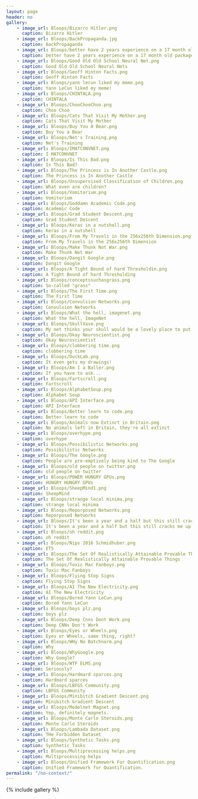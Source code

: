 ```yaml
---
layout: page
header: no
gallery:
    - image_url: Bloops/Bizarro Hitler.png
      caption: Bizarro Hitler
    - image_url: Bloops/BackPropaganda.jpg
      caption: BackPropaganda
    - image_url: Bloops/better have 2 years experience on a 17 month old package.png
      caption: better have 2 years experience on a 17 month old package
    - image_url: Bloops/Good Old Old School Neural Net.png
      caption: Good Old Old School Neural Nets
    - image_url: Bloops/Geoff Hinton Facts.png
      caption: Geoff Hinton Facts
    - image_url: Bloops/yann lecun liked my meme.png
      caption: Yann LeCun liked my meme!
    - image_url: Bloops/CHINTALA.png
      caption: CHINTALA
    - image_url: Bloops/ChooChooChoo.png
      caption: Choo Choo
    - image_url: Bloops/Cats That Visit My Mother.png
      caption: Cats That Visit My Mother
    - image_url: Bloops/Buy You A Bear.png
      caption: Buy You a Bear
    - image_url: Bloops/Net's Training.png
      caption: Net's Training
    - image_url: Bloops/IMATCONVNET.png
      caption: I MATCONVNET
    - image_url: Bloops/Is This Bad.png
      caption: Is This Bad?
    - image_url: Bloops/The Princess is In Another Castle.png
      caption: The Princess is In Another Castle
    - image_url: Bloops/Unsupervised Classification of Children.png
      caption: What even are children?
    - image_url: Bloops/Vomitorium.png
      caption: Vomitorium
    - image_url: Bloops/Goddamn Academic Code.png
      caption: Academic Code
    - image_url: Bloops/Grad Student Descent.png
      caption: Grad Student Descent
    - image_url: Bloops/Keras in a nutshell.png
      caption: Keras in a nutshell
    - image_url: Bloops/From My Travels in the 256x256th Dimension.png
      caption: From My Travels in the 256x256th Dimension
    - image_url: Bloops/Make Thunk Not War.png
      caption: Make Thunk Not War
    - image_url: Bloops/Dangit Google.png
      caption: Dangit Google
    - image_url: Bloops/A Tight Bound of hard Thresholdin.png
      caption: A Tight Bound of hard Thresholding
    - image_url: Bloops/conceptssuchasgrass.png
      caption: So-called "grass"
    - image_url: Bloops/The First Time.png
      caption: The First Time
    - image_url: Bloops/Convulsion Networks.png
      caption: Convulsion Networks
    - image_url: Bloops/What the hell, imagenet.png
      caption: What the hell, ImageNet
    - image_url: Bloops/SkullVase.png
      caption: My net thinks your skull would be a lovely place to put flowers.
    - image_url: Bloops/Okay Neuroscientist.png
      caption: Okay Neuroscientist
    - image_url: Bloops/clobbering time.png
      caption: clobbering time
    - image_url: Bloops/DuckLab.png
      caption: It even gets my drawings!
    - image_url: Bloops/Am I a Baller.png
      caption: If you have to ask...
    - image_url: Bloops/Fartscroll.png
      caption: Fartscroll
    - image_url: Bloops/AlphabetSoup.png
      caption: Alphabet Soup
    - image_url: Bloops/API Interface.png
      caption: API Interface
    - image_url: Bloops/Better learn to code.png
      caption: Better learn to code
    - image_url: Bloops/Animals now Extinct in Britain.png
      caption: No animals left in Britain, they're all extinct
    - image_url: Bloops/overhype.png
      caption: overhype
    - image_url: Bloops/Possibilistic Networks.png
      caption: Possibilistic Networks
    - image_url: Bloops/The Google.png
      caption: People are pre-emptively being kind to The Google
    - image_url: Bloops/old people on twitter.png
      caption: old people on twitter
    - image_url: Bloops/POWER HUNGRY GPUs.png
      caption: HUNGRY HUNGRY GPUs
    - image_url: Bloops/SheepMind1.png
      caption: SheepMind
    - image_url: Bloops/strange local minima.png
      caption: strange local minima
    - image_url: Bloops/Reporposed Networks.png
      caption: Reporposed Networks
    - image_url: Bloops/It's been a year and a half but this still cracks me up.png
      caption: It's been a year and a half but this still cracks me up
    - image_url: Bloops/oh reddit.png
      caption: oh reddit
    - image_url: Bloops/Nips 2016 Schmidhuber.png
      caption: ETS
    - image_url: Bloops/The Set Of Realistically Attainable Provable Things.png
      caption: The Set Of Realistically Attainable Provable Things
    - image_url: Bloops/Toxic Mac Fanboys.png
      caption: Toxic Mac Fanboys
    - image_url: Bloops/Flying Stop Signs
      caption: Flying Stop Signs
    - image_url: Bloops/AI The New Electricity.png
      caption: AI The New Electricity
    - image_url: Bloops/Bored Yann LeCun.png
      caption: Bored Yann LeCun
    - image_url: Bloops/boys plz.png
      caption: boys plz
    - image_url: Bloops/Deep Cnns Dont Work.png
      caption: Deep CNNs Don't Work
    - image_url: Bloops/Eyes or Wheels.png
      caption: Eyes or Wheels, same thing, right?
    - image_url: Bloops/WHy No Batchnorm.png
      caption: Why
    - image_url: Bloops/WhyGoogle.png
      caption: Why Google?
    - image_url: Bloops/WTF ELMS.png
      caption: Seriously?
    - image_url: Bloops/Hardmard sparces.png
      caption: Hardmard sparces
    - image_url: Bloops/LBFGS Community.png
      caption: LBFGS Community
    - image_url: Bloops/Minibitch Gradient Descent.png
      caption: Minibitch Gradient Descent
    - image_url: Bloops/Modelnet Magnet.png
      caption: Yep, definitely magnets.
    - image_url: Bloops/Monte Carlo Steroids.png
      caption: Monte Carlo Steroids
    - image_url: Bloops/Lambada Dataset.png
      caption: THe Forbidden Dataset
    - image_url: Bloops/Synthetic Tasks.png
      caption: Synthetic Tasks
    - image_url: Bloops/Multiprocessing helps.png
      caption: Multiprocessing helps
    - image_url: Bloops/Unified Framework For Quantification.png
      caption: Unified Framework for Quantification.       
permalink: "/no-context/"
---
```


{% include gallery %}


